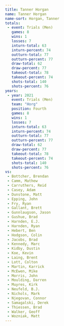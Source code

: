 ```yaml
---
title: Tanner Horgan
name: Tanner Horgan
name-sort: Horgan, Tanner
totals:
 - event: Trials (Men)
   games: 8
   wins: 1
   losses: 7
   inturn-total: 63
   inturn-percent: 74
   outturn-total: 77
   outturn-percent: 77
   draw-total: 62
   draw-percent: 77
   takeout-total: 78
   takeout-percent: 74
   shots-total: 140
   shots-percent: 76
years:
 - year: 2021
   event: Trials (Men)
   team: "Horg"
   position: Fourth
   games: 8
   wins: 1
   losses: 7
   inturn-total: 63
   inturn-percent: 74
   outturn-total: 77
   outturn-percent: 77
   draw-total: 62
   draw-percent: 77
   takeout-total: 78
   takeout-percent: 74
   shots-total: 140
   shots-percent: 76
vs:
 - Bottcher, Brendan
 - Camm, Mathew
 - Carruthers, Reid
 - Casey, Adam
 - Dunstone, Matt
 - Epping, John
 - Fry, Ryan
 - Gallant, Brett
 - Gunnlaugson, Jason
 - Gushue, Brad
 - Harnden, E.J.
 - Harnden, Ryan
 - Hebert, Ben
 - Hodgson, Colin
 - Jacobs, Brad
 - Kennedy, Marc
 - Kidby, Dustin
 - Koe, Kevin
 - Laing, Brent
 - Lott, Colton
 - Martin, Karrick
 - McEwen, Mike
 - Morris, John
 - Moulding, Darren
 - Muyres, Kirk
 - Neufeld, B.J.
 - Nichols, Mark
 - Njegovan, Connor
 - Samagalski, Derek
 - Thiessen, Brad
 - Walker, Geoff
 - Wozniak, Matt
---
```

